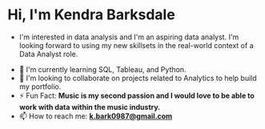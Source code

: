 # Hi, I'm Kendra Barksdale #

* I'm interested in data analysis and I'm an aspiring data analyst. I'm looking forward to using my new skillsets in the real-world context of a Data Analyst role.
- 🌱 I'm currently learning SQL, Tableau, and Python.
- 💞 I'm looking to collaborate on projects related to Analytics to help build my portfolio.
- ⚡ Fun Fact: **Music is my second passion and I would love to be able to work with data within the music industry.**
- 📫 How to reach me: **k.bark0987@gmail.com**
